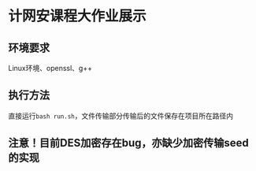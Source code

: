 # 计网安课程大作业展示

## 环境要求

Linux环境、openssl、g++

## 执行方法

直接运行`bash run.sh`，文件传输部分传输后的文件保存在项目所在路径内

## 注意！目前DES加密存在bug，亦缺少加密传输seed的实现
